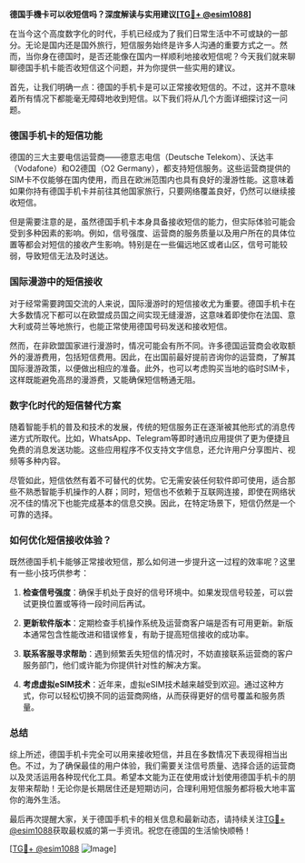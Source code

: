 **德国手機卡可以收短信吗？深度解读与实用建议[[TG💪+ @esim1088](https://t.me/s/esim1088)]**

在当今这个高度数字化的时代，手机已经成为了我们日常生活中不可或缺的一部分。无论是国内还是国外旅行，短信服务始终是许多人沟通的重要方式之一。然而，当你身在德国时，是否还能像在国内一样顺利地接收短信呢？今天我们就来聊聊德国手机卡能否收短信这个问题，并为你提供一些实用的建议。

首先，让我们明确一点：德国的手机卡是可以正常接收短信的。不过，这并不意味着所有情况下都能毫无障碍地收到短信。以下我们将从几个方面详细探讨这一问题。

### 德国手机卡的短信功能

德国的三大主要电信运营商——德意志电信（Deutsche Telekom）、沃达丰（Vodafone）和O2德国（O2 Germany），都支持短信服务。这些运营商提供的SIM卡不仅能够在国内使用，而且在欧洲范围内也具有良好的漫游性能。这意味着如果你持有德国手机卡并前往其他国家旅行，只要网络覆盖良好，仍然可以继续接收短信。

但是需要注意的是，虽然德国手机卡本身具备接收短信的能力，但实际体验可能会受到多种因素的影响。例如，信号强度、运营商的服务质量以及用户所在的具体位置等都会对短信的接收产生影响。特别是在一些偏远地区或者山区，信号可能较弱，导致短信无法及时送达。

### 国际漫游中的短信接收

对于经常需要跨国交流的人来说，国际漫游时的短信接收尤为重要。德国手机卡在大多数情况下都可以在欧盟成员国之间实现无缝漫游，这意味着即使你在法国、意大利或荷兰等地旅行，也能正常使用德国号码发送和接收短信。

然而，在非欧盟国家进行漫游时，情况可能会有所不同。许多德国运营商会收取额外的漫游费用，包括短信费用。因此，在出国前最好提前咨询你的运营商，了解其国际漫游政策，以便做出相应的准备。此外，也可以考虑购买当地的临时SIM卡，这样既能避免高昂的漫游费，又能确保短信畅通无阻。

### 数字化时代的短信替代方案

随着智能手机的普及和技术的发展，传统的短信服务正在逐渐被其他形式的消息传递方式所取代。比如，WhatsApp、Telegram等即时通讯应用提供了更为便捷且免费的消息发送功能。这些应用程序不仅支持文字信息，还允许用户分享图片、视频等多种内容。

尽管如此，短信依然有着不可替代的优势。它无需安装任何软件即可使用，适合那些不熟悉智能手机操作的人群；同时，短信也不依赖于互联网连接，即使在网络状况不佳的情况下也能完成基本的信息交换。因此，在特定场景下，短信仍然是一个可靠的选择。

### 如何优化短信接收体验？

既然德国手机卡能够正常接收短信，那么如何进一步提升这一过程的效率呢？这里有一些小技巧供参考：

1. **检查信号强度**：确保手机处于良好的信号环境中。如果发现信号较差，可以尝试更换位置或等待一段时间后再试。
   
2. **更新软件版本**：定期检查手机操作系统及运营商客户端是否有可用更新。新版本通常包含性能改进和错误修复，有助于提高短信接收的成功率。
   
3. **联系客服寻求帮助**：遇到频繁丢失短信的情况时，不妨直接联系运营商的客户服务部门，他们或许能为你提供针对性的解决方案。

4. **考虑虚拟eSIM技术**：近年来，虚拟eSIM技术越来越受到欢迎。通过这种方式，你可以轻松切换不同的运营商网络，从而获得更好的信号覆盖和服务质量。

### 总结

综上所述，德国手机卡完全可以用来接收短信，并且在多数情况下表现得相当出色。不过，为了确保最佳的用户体验，我们需要关注信号质量、选择合适的运营商以及灵活运用各种现代化工具。希望本文能为正在使用或计划使用德国手机卡的朋友带来帮助！无论你是长期居住还是短期访问，合理利用短信服务都将极大地丰富你的海外生活。

最后再次提醒大家，关于德国手机卡的相关信息和最新动态，请持续关注[TG💪+ @esim1088](https://t.me/s/esim1088)获取最权威的第一手资讯。祝您在德国的生活愉快顺畅！

[[TG💪+ @esim1088](https://t.me/s/esim1088) ![Image](https://i.postimg.cc/4NQfJmqS/Snipaste-2025-05-13-00-14-12.png)]